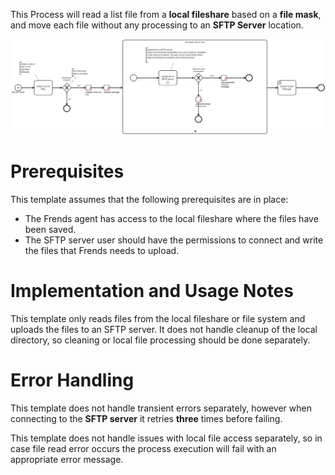 This Process will read a list file from a **local fileshare** based on a **file mask**, and move each file without any processing to an **SFTP Server** location.

![Template](assets/Copy_multiple_files_from_local_fileshare_to_SFTP_server.svg)

# Prerequisites

This template assumes that the following prerequisites are in place:

- The Frends agent has access to the local fileshare where the files have been saved.
- The SFTP server user should have the permissions to connect and write the files that Frends needs to upload.

# Implementation and Usage Notes

This template only reads files from the local fileshare or file system and uploads the files to an SFTP server.
It does not handle cleanup of the local directory, so cleaning or local file processing should be done separately.

# Error Handling

This template does not handle transient errors separately, however when connecting
to the **SFTP server** it retries **three** times before failing.

This template does not handle issues with local file access separately, so
in case file read error occurs the process execution will fail with an appropriate
error message.
